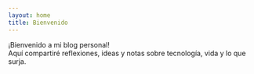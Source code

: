 ```yaml
---
layout: home
title: Bienvenido
---
```


¡Bienvenido a mi blog personal!  
Aquí compartiré reflexiones, ideas y notas sobre tecnología, vida y lo que surja.